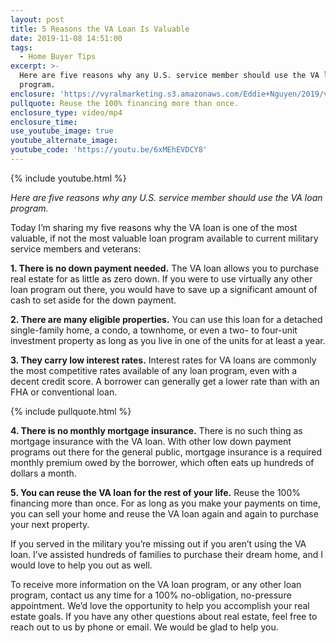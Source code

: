 ```yaml
---
layout: post
title: 5 Reasons the VA Loan Is Valuable
date: 2019-11-08 14:51:00
tags:
  - Home Buyer Tips
excerpt: >-
  Here are five reasons why any U.S. service member should use the VA loan
  program.
enclosure: 'https://vyralmarketing.s3.amazonaws.com/Eddie+Nguyen/2019/va+loan+11+1.mp4'
pullquote: Reuse the 100% financing more than once.
enclosure_type: video/mp4
enclosure_time:
use_youtube_image: true
youtube_alternate_image:
youtube_code: 'https://youtu.be/6xMEhEVDCY8'
---
```


{% include youtube.html %}

*Here are five reasons why any U.S. service member should use the VA loan program.*

Today I’m sharing my five reasons why the VA loan is one of the most valuable, if not the most valuable loan program available to current military service members and veterans:

**1\. There is no down payment needed.** The VA loan allows you to purchase real estate for as little as zero down. If you were to use virtually any other loan program out there, you would have to save up a significant amount of cash to set aside for the down payment.&nbsp;

**2\. There are many eligible properties.** You can use this loan for a detached single-family home, a condo, a townhome, or even a two- to four-unit investment property as long as you live in one of the units for at least a year.

**3\. They carry low interest rates.** Interest rates for VA loans are commonly the most competitive rates available of any loan program, even with a decent credit score. A borrower can generally get a lower rate than with an FHA or conventional loan.&nbsp;

{% include pullquote.html %}

**4\. There is no monthly mortgage insurance.** There is no such thing as mortgage insurance with the VA loan. With other low down payment programs out there for the general public, mortgage insurance is a required monthly premium owed by the borrower, which often eats up hundreds of dollars a month.&nbsp;

**5\. You can reuse the VA loan for the rest of your life.** Reuse the 100% financing more than once. For as long as you make your payments on time, you can sell your home and reuse the VA loan again and again to purchase your next property.

If you served in the military you’re missing out if you aren’t using the VA loan. I’ve assisted hundreds of families to purchase their dream home, and I would love to help you out as well.&nbsp;

To receive more information on the VA loan program, or any other loan program, contact us any time for a 100% no-obligation, no-pressure appointment. We’d love the opportunity to help you accomplish your real estate goals. If you have any other questions about real estate, feel free to reach out to us by phone or email. We would be glad to help you.
